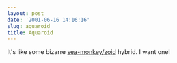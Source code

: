 ```yaml
---
layout: post
date: '2001-06-16 14:16:16'
slug: aquaroid
title: Aquaroid
---
```


It's like some bizarre [sea-monkey/zoid](http://www.worldshopdirect.com/ToyE/aquaroid-2.htm) hybrid. I want one!
